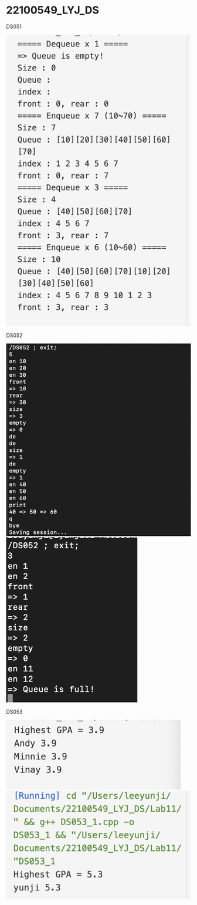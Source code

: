 # 22100549_LYJ_DS

DS051

<img src="https://github.com/yunji-1ee/22100549_LYJ_DS/blob/main/Lab11/Result/DS051.png?raw=true">




DS052

<img src="https://github.com/yunji-1ee/22100549_LYJ_DS/blob/main/Lab11/Result/DS052(1).png?raw=true">

<img src="https://github.com/yunji-1ee/22100549_LYJ_DS/blob/main/Lab11/Result/DS052(2).png?raw=true">


DS053

<img src="https://github.com/yunji-1ee/22100549_LYJ_DS/blob/main/Lab11/Result/DS053(1).png?raw=true">

<img src="https://github.com/yunji-1ee/22100549_LYJ_DS/blob/main/Lab11/Result/DS053(2).png?raw=true">
